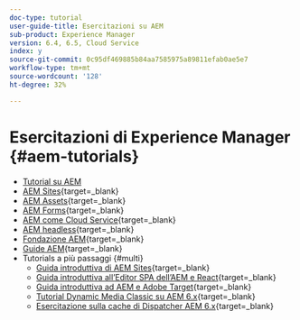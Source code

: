 ```yaml
---
doc-type: tutorial
user-guide-title: Esercitazioni su AEM
sub-product: Experience Manager
version: 6.4, 6.5, Cloud Service
index: y
source-git-commit: 0c95df469885b84aa7585975a89811efab0ae5e7
workflow-type: tm+mt
source-wordcount: '128'
ht-degree: 32%

---
```



# Esercitazioni di Experience Manager {#aem-tutorials}

+ [Tutorial su AEM](overview.md)
+ [AEM Sites](https://experienceleague.adobe.com/docs/experience-manager-learn/sites/overview.html){target=_blank}
+ [AEM Assets](https://experienceleague.adobe.com/docs/experience-manager-learn/assets/overview.html){target=_blank}
+ [AEM Forms](https://experienceleague.adobe.com/docs/experience-manager-learn/forms/overview.html){target=_blank}
+ [AEM come Cloud Service](https://experienceleague.adobe.com/docs/experience-manager-learn/cloud-service/overview.html?lang=it){target=_blank}
+ [AEM headless](https://experienceleague.adobe.com/docs/experience-manager-learn/getting-started-with-aem-headless/overview.html?lang=it){target=_blank}
+ [Fondazione AEM](https://experienceleague.adobe.com/docs/experience-manager-learn/cloud-service/overview.html?lang=it){target=_blank}
+ [Guide AEM](https://experienceleague.adobe.com/docs/experience-manager-guides-learn/tutorials/overview.html){target=_blank}
+ Tutorials a più passaggi {#multi}
   + [Guida introduttiva di AEM Sites](https://experienceleague.adobe.com/docs/experience-manager-learn/getting-started-wknd-tutorial-develop/overview.html?lang=it){target=_blank}
   + [Guida introduttiva all’Editor SPA dell’AEM e React](https://experienceleague.adobe.com/docs/experience-manager-learn/spa-react-tutorial/overview.html){target=_blank}
   + [Guida introduttiva ad AEM e Adobe Target](https://experienceleague.adobe.com/docs/experience-manager-learn/aem-target-tutorial/overview.html){target=_blank}
   + [Tutorial Dynamic Media Classic su AEM 6.x](https://experienceleague.adobe.com/docs/experience-manager-learn/dynamic-media-classic-tutorial/overview.html){target=_blank}
   + [Esercitazione sulla cache di Dispatcher AEM 6.x](https://experienceleague.adobe.com/docs/experience-manager-learn/dispatcher-tutorial/overview.html){target=_blank}

